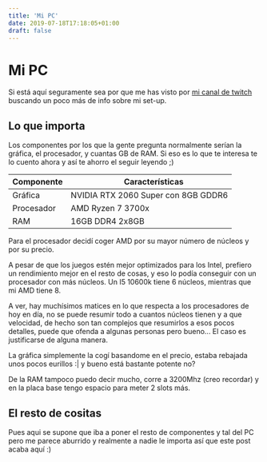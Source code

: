 ```yaml
---
title: 'Mi PC'
date: 2019-07-18T17:18:05+01:00
draft: false
---
```


# Mi PC
Si está aquí seguramente sea por que me has visto por [mi canal de twitch](https://www.twitch.tv/marioso) buscando un poco más de info sobre mi set-up.

## Lo que importa
Los componentes por los que la gente pregunta normalmente serían la gráfica, el procesador, y cuantas GB de RAM. Si eso es lo que te interesa te lo cuento ahora y así te ahorro el seguir leyendo ;)


| Componente   | &nbsp;&nbsp;&nbsp; Características  |
| ------------ | ----------------------------------- |
| Gráfica      | NVIDIA RTX 2060 Super con 8GB GDDR6 |
| Procesador   | AMD Ryzen 7 3700x                   |
| RAM          | 16GB DDR4 2x8GB                     |


Para el procesador decidí coger AMD por su mayor número de núcleos y por su precio. 

A pesar de que los juegos estén mejor optimizados para los Intel, prefiero un rendimiento mejor en el resto de cosas, y eso lo podía conseguir con un procesador con más núcleos. Un I5 10600k tiene 6 núcleos, mientras que mi AMD tiene 8. 

A ver, hay muchísimos matices en lo que respecta a los procesadores de hoy en día, no se puede resumir todo a cuantos núcleos tienen y a que velocidad, de hecho son tan complejos que resumirlos a esos pocos detalles, puede que ofenda a algunas personas pero bueno... El caso es justificarse de alguna manera.

La gráfica simplemente la cogí basandome en el precio, estaba rebajada unos pocos eurillos :| y bueno está bastante potente no?

De la RAM tampoco puedo decir mucho, corre a 3200Mhz (creo recordar) y en la placa base tengo espacio para meter 2 slots más.

## El resto de cositas

Pues aqui se supone que iba a poner el resto de componentes y tal del PC pero me parece aburrido y realmente a nadie
le importa así que este post acaba aquí :)
